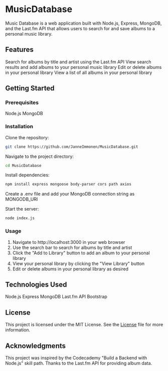 # MusicDatabase
Music Database is a web application built with Node.js, Express, MongoDB, and the Last.fm API that allows users to search for and save albums to a personal music library.

## Features

Search for albums by title and artist using the Last.fm API
View search results and add albums to your personal music library
Edit or delete albums in your personal library
View a list of all albums in your personal library

## Getting Started

### Prerequisites

Node.js
MongoDB

### Installation

Clone the repository: 
```bash
git clone https://github.com/JanneImmonen/MusicDatabase.git
```
Navigate to the project directory:
```bash
cd MusicDatabase
```
Install dependencies: 
```bash
npm install express mongoose body-parser cors path axios
```
Create a .env file and add your MongoDB connection string as MONGODB_URI

Start the server: 
```bash
node index.js
```
### Usage

1. Navigate to http://localhost:3000 in your web browser
2. Use the search bar to search for albums by title and artist
3. Click the "Add to Library" button to add an album to your personal library
4. View your personal library by clicking the "View Library" button
5. Edit or delete albums in your personal library as desired

## Technologies Used

Node.js
Express
MongoDB
Last.fm API
Bootstrap

## License
This project is licensed under the MIT License. See the [License](https://choosealicense.com/licenses/mit/) file for more information.

## Acknowledgments

This project was inspired by the Codecademy "Build a Backend with Node.js" skill path.
Thanks to the Last.fm API for providing album data.
